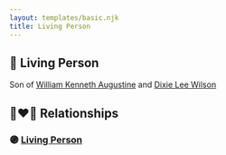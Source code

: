 ```yaml
---
layout: templates/basic.njk
title: Living Person
---
```

## 🔵 Living Person

Son of [William Kenneth Augustine](/people/6/67055724) and [Dixie Lee Wilson](/people/8/87584724)

## 👩‍❤️‍👨 Relationships

### 🟣 [Living Person](/people/4/48229378)
